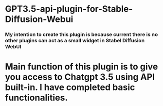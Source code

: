 # GPT3.5-api-plugin-for-Stable-Diffusion-Webui
### My intention to create this plugin is because current there is no other plugins can act as a small widget in Stabel Diffusion WebUI
# Main function of this plugin is to give you access to Chatgpt 3.5 using API built-in. I have completed basic functionalities.

